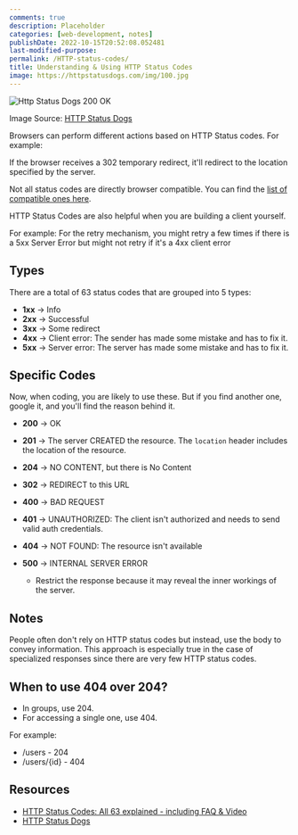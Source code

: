 ```yaml
---
comments: true
description: Placeholder 
categories: [web-development, notes]
publishDate: 2022-10-15T20:52:08.052481
last-modified-purpose:
permalink: /HTTP-status-codes/
title: Understanding & Using HTTP Status Codes
image: https://httpstatusdogs.com/img/100.jpg
---
```


![Http Status Dogs 200 OK](https://httpstatusdogs.com/img/100.jpg)

Image Source: [HTTP Status Dogs](https://httpstatusdogs.com/)

Browsers can perform different actions based on HTTP Status codes. For example:

If the browser receives a 302 temporary redirect, it'll redirect to the location specified by the server.

Not all status codes are directly browser compatible. You can find the [list of compatible ones here](https://developer.mozilla.org/en-US/docs/Web/HTTP/Status#browser_compatibility).

HTTP Status Codes are also helpful when you are building a client yourself.

For example: For the retry mechanism, you might retry a few times if there is a 5xx  Server Error but might not retry if it's a 4xx client error

## Types

There are a total of 63 status codes that are grouped into 5 types:

- **1xx** → Info
- **2xx** → Successful
- **3xx** → Some redirect
- **4xx** → Client error: The sender has made some mistake and has to fix it.
- **5xx** → Server error: The server has made some mistake and has to fix it.

## Specific Codes

Now, when coding, you are likely to use these. But if you find another one, google it, and you'll find the reason behind it.

- **200** → OK
- **201** → The server CREATED the resource. The `location` header includes the location of the resource.
- **204** → NO CONTENT, but there is No Content

- **302** → REDIRECT to this URL

- **400** -> BAD REQUEST
- **401** → UNAUTHORIZED: The client isn't authorized and needs to send valid auth credentials.
- **404** → NOT FOUND: The resource isn't available

- **500** → INTERNAL SERVER ERROR
  - Restrict the response because it may reveal the inner workings of the server.

## Notes

People often don't rely on HTTP status codes but instead, use the body to convey information. This approach is especially true in the case of specialized responses since there are very few HTTP status codes.

## When to use 404 over 204?

- In groups, use 204.
- For accessing a single one, use 404.

For example:

- /users - 204
- /users/{id} - 404

## Resources

- [HTTP Status Codes: All 63 explained - including FAQ & Video](https://umbraco.com/knowledge-base/http-status-codes/)
- [HTTP Status Dogs](https://httpstatusdogs.com/)
